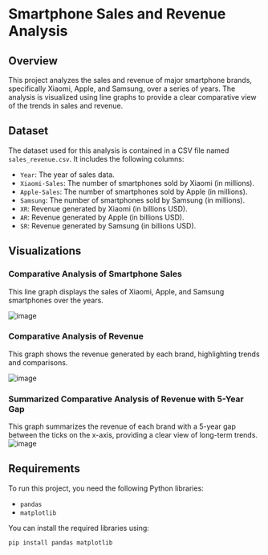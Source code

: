 # Smartphone Sales and Revenue Analysis

## Overview

This project analyzes the sales and revenue of major smartphone brands, specifically Xiaomi, Apple, and Samsung, over a series of years. The analysis is visualized using line graphs to provide a clear comparative view of the trends in sales and revenue.

## Dataset

The dataset used for this analysis is contained in a CSV file named `sales_revenue.csv`. It includes the following columns:

- `Year`: The year of sales data.
- `Xiaomi-Sales`: The number of smartphones sold by Xiaomi (in millions).
- `Apple-Sales`: The number of smartphones sold by Apple (in millions).
- `Samsung`: The number of smartphones sold by Samsung (in millions).
- `XR`: Revenue generated by Xiaomi (in billions USD).
- `AR`: Revenue generated by Apple (in billions USD).
- `SR`: Revenue generated by Samsung (in billions USD).

## Visualizations

### Comparative Analysis of Smartphone Sales

This line graph displays the sales of Xiaomi, Apple, and Samsung smartphones over the years. 

![image](https://github.com/user-attachments/assets/67071ff0-6379-4178-a0a7-6e090bdb9b3b)


### Comparative Analysis of Revenue

This graph shows the revenue generated by each brand, highlighting trends and comparisons.

![image](https://github.com/user-attachments/assets/497f0c1e-f8b0-464c-aa75-fb52511cace3)


### Summarized Comparative Analysis of Revenue with 5-Year Gap

This graph summarizes the revenue of each brand with a 5-year gap between the ticks on the x-axis, providing a clear view of long-term trends.
![image](https://github.com/user-attachments/assets/f7d70442-e2c6-43b0-ae84-5a5fe4b43ac0)


## Requirements

To run this project, you need the following Python libraries:

- `pandas`
- `matplotlib`

You can install the required libraries using:

```bash
pip install pandas matplotlib
